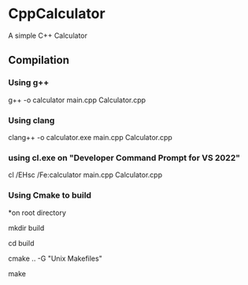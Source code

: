 # CppCalculator
 A simple C++ Calculator


## Compilation

### Using g++

g++ -o calculator main.cpp Calculator.cpp


### Using clang

clang++ -o calculator.exe main.cpp Calculator.cpp

### using cl.exe on "Developer Command Prompt for VS 2022"

cl /EHsc /Fe:calculator main.cpp Calculator.cpp



### Using Cmake to build

*on root directory

mkdir build

cd build

cmake .. -G "Unix Makefiles"

make

